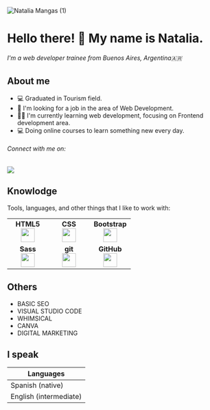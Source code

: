 ![Natalia Mangas (1)](https://user-images.githubusercontent.com/101152288/165390408-52855deb-bb36-41b2-ab4b-3170ea8ddb58.png)




# Hello there! 👋 My name is Natalia. 
###### I'm a web developer trainee from Buenos Aires, Argentina:argentina:	

## About me
*  :computer: Graduated in Tourism field.
*  :briefcase: I'm looking for a job in the area of Web Development.
*  :woman_student:	I'm currently learning web development, focusing on Frontend development area.
*  :computer:	Doing online courses to learn something new every day. 

###### Connect with me on:
[![](https://img.shields.io/badge/linkedin-%230077B5.svg?style=for-the-badge&logo=linkedin)](https://www.linkedin.com/in/nataliamangas/)


## Knowlodge
Tools, languages, and other things that I like to work with:

<table width="320px">
    <tbody>
        <tr valign="top">
            <td width="80px" align="center">
            <span><strong>HTML5</strong></span><br>
            <img height="32px" src="https://www.vectorlogo.zone/logos/w3_html5/w3_html5-icon.svg">
            </td>
            <td width="80px" align="center">
            <span><strong>CSS</strong></span><br>
            <img height="32" src="https://www.vectorlogo.zone/logos/w3_css/w3_css-icon.svg">
            </td>
            <td width="80px" align="center">
            <span><strong>Bootstrap</strong></span><br>
            <img height="32" src="https://www.vectorlogo.zone/logos/getbootstrap/getbootstrap-icon.svg">
            </td>
        </tr>
        <tr valign="top">
            <td width="80px" align="center">
            <span><strong>Sass</strong></span><br>
            <img height="32px" src="https://www.vectorlogo.zone/logos/sass-lang/sass-lang-icon.svg">
            </td>
            <td width="80px" align="center">
            <span><strong>git</strong></span><br>
            <img height="32px" src="https://www.vectorlogo.zone/logos/git-scm/git-scm-icon.svg">
            </td>
            <td width="80px" align="center">
            <span><strong>GitHub</strong></span><br>
            <img height="32px" src="https://cdn.jsdelivr.net/gh/devicons/devicon/icons/github/github-original.svg">
            </td>
        </tr>
    </tbody>
</table>

## Others 
* BASIC SEO
* VISUAL STUDIO CODE
* WHIMSICAL
* CANVA
* DIGITAL MARKETING 

 
## I speak
| Languages |
| ------------- |
| Spanish (native) |
| English (intermediate) |

 


<!--
nataliammangas/nataliammangas is a ✨ special ✨ repository because its `README.md` (this file) appears on your GitHub profile.
You can click the Preview link to take a look at your changes.
--->
